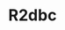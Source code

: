 ---
layout: post
title: R2dbc
categories: [R2dbc]
description: 
keywords: R2dbc.md
mermaid: false
sequence: false
flow: false
mathjax: false
mindmap: false
mindmap2: false
---